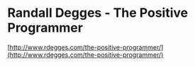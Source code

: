 <!--
id: 47177137072
link: http://tumblr.atmos.org/post/47177137072/randall-degges-the-positive-programmer
slug: randall-degges-the-positive-programmer
date: Fri Apr 05 2013 00:02:37 GMT-0700 (PDT)
publish: 2013-04-05
tags: 
title: Randall Degges - The Positive Programmer
-->


Randall Degges - The Positive Programmer
========================================

[http://www.rdegges.com/the-positive-programmer/](http://www.rdegges.com/the-positive-programmer/)

